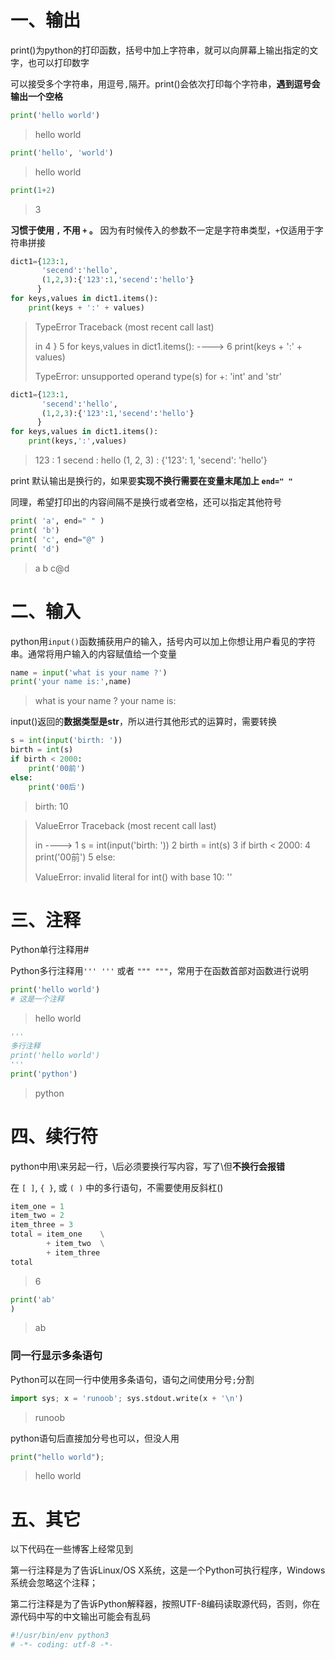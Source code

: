 # 一、输出
print()为python的打印函数，括号中加上字符串，就可以向屏幕上输出指定的文字，也可以打印数字

可以接受多个字符串，用逗号`,`隔开。print()会依次打印每个字符串，**遇到逗号会输出一个空格**


```python
print('hello world')
```

> hello world



```python
print('hello', 'world')
```

> hello world



```python
print(1+2)
```

> 3



**习惯于使用 `,` 不用 `+` 。** 因为有时候传入的参数不一定是字符串类型，`+`仅适用于字符串拼接


```python
dict1={123:1,
       'secend':'hello',
       (1,2,3):{'123':1,'secend':'hello'}
      }
for keys,values in dict1.items():
    print(keys + ':' + values)
```

> TypeError                                 Traceback (most recent call last)
>
> <ipython-input-4-b9108e6d8407> in <module>
>       4       }
>       5 for keys,values in dict1.items():
> ----> 6     print(keys + ':' + values)
>
> TypeError: unsupported operand type(s) for +: 'int' and 'str'



```python
dict1={123:1,
       'secend':'hello',
       (1,2,3):{'123':1,'secend':'hello'}
      }
for keys,values in dict1.items():
    print(keys,':',values)
```

> 123 : 1
> secend : hello
> (1, 2, 3) : {'123': 1, 'secend': 'hello'}



print 默认输出是换行的，如果要**实现不换行需要在变量末尾加上 `end=" "`**

同理，希望打印出的内容间隔不是换行或者空格，还可以指定其他符号


```python
print( 'a', end=" " )
print( 'b')
print( 'c', end="@" )
print( 'd')
```

> a b
> c@d



# 二、输入

python用`input()`函数捕获用户的输入，括号内可以加上你想让用户看见的字符串。通常将用户输入的内容赋值给一个变量


```python
name = input('what is your name ?')
print('your name is:',name)
```

> what is your name ?
> your name is: 



input()返回的**数据类型是str**，所以进行其他形式的运算时，需要转换


```python
s = int(input('birth: '))
birth = int(s)
if birth < 2000:
    print('00前')
else:
    print('00后')
```

> birth: 10

> ValueError                                Traceback (most recent call last)
>
> <ipython-input-8-7197081a1cfe> in <module>
> ----> 1 s = int(input('birth: '))
>       2 birth = int(s)
>       3 if birth < 2000:
>       4     print('00前')
>       5 else:
>
> ValueError: invalid literal for int() with base 10: ''




# 三、注释
Python单行注释用#

Python多行注释用`''' '''`  或者 `""" """`，常用于在函数首部对函数进行说明


```python
print('hello world')
# 这是一个注释
```

> hello world



```python
'''
多行注释
print('hello world')
'''
print('python')
```

> python



# 四、续行符

python中用\来另起一行，\后必须要换行写内容，写了\但**不换行会报错**

在 `[ ]`, `{ }`, 或 `( )` 中的多行语句，不需要使用反斜杠(\)


```python
item_one = 1
item_two = 2
item_three = 3
total = item_one    \
        + item_two  \
        + item_three
total
```

> 6




```python
print('ab'
)
```

> ab



### 同一行显示多条语句

Python可以在同一行中使用多条语句，语句之间使用分号`;`分割


```python
import sys; x = 'runoob'; sys.stdout.write(x + '\n')
```

> runoob


python语句后直接加分号也可以，但没人用


```python
print("hello world");
```

> hello world



# 五、其它

以下代码在一些博客上经常见到

第一行注释是为了告诉Linux/OS X系统，这是一个Python可执行程序，Windows系统会忽略这个注释；

第二行注释是为了告诉Python解释器，按照UTF-8编码读取源代码，否则，你在源代码中写的中文输出可能会有乱码


```python
#!/usr/bin/env python3
# -*- coding: utf-8 -*-
```
